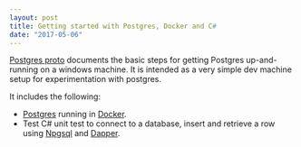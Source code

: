 ```yaml
---
layout: post
title: Getting started with Postgres, Docker and C#
date: "2017-05-06"
---
```

[Postgres proto](https://github.com/hombredequeso/postgres-proto) documents the basic steps for getting Postgres up-and-running on a windows machine. It is  intended as a very simple dev machine setup for experimentation with postgres.

It includes the following:

* [Postgres](https://www.postgresql.org/) running in [Docker](https://www.docker.com/).
* Test C# unit test to connect to a database, insert and retrieve a row using [Npgsql](http://www.npgsql.org/) and [Dapper](https://github.com/StackExchange/Dapper).


